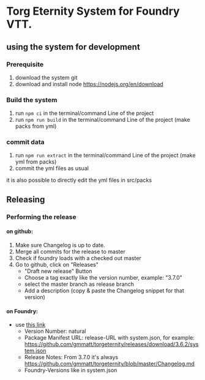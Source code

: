# **Torg Eternity System** for Foundry VTT.

## using the system for development

### Prerequisite

1. download the system git
1. download and install node https://nodejs.org/en/download

### Build the system

1. run `npm ci` in the terminal/command Line of the project
1. run `npm run build` in the terminal/command Line of the project (make packs from yml)

### commit data

1. run `npm run extract` in the terminal/command Line of the project (make yml from packs)
1. commit the yml files as usual

it is also possible to directly edit the yml files in src/packs

## Releasing
### Performing the release 
#### on github:

1. Make sure Changelog is up to date.
1. Merge all commits for the release to master
1. Check if foundry loads with a checked out master
1. Go to github, click on "Releases"
   - "Draft new release" Button
   - Choose a tag exactly like the version number, example: "3.7.0"
   - select the master branch as release branch
   - Add a description (copy & paste the Changelog snippet for that version)
  
#### on Foundry:
- use [this link](https://foundryvtt.com/packages/torgeternity/edit)
  - Version Number: natural
  - Package Manifest URL: release-URL with system.json, for example: https://github.com/gmmatt/torgeternity/releases/download/3.6.2/system.json
  - Release Notes: From 3.7.0 it's always https://github.com/gmmatt/torgeternity/blob/master/Changelog.md
  - Foundry-Versions like in system.json
